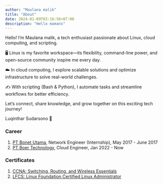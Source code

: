 ```yaml
---
author: "Maulana malik"
title: "About"
date: 2024-01-09T03:16:56+07:00
description: "Hello mamanx"
---
```


Hello! I’m Maulana malik, a tech enthusiast passionate about Linux, cloud computing, and scripting.

🖥️ Linux is my favorite workspace—its flexibility, command-line power, and open-source community inspire me every day.

☁️ In cloud computing, I explore scalable solutions and optimize infrastructure to solve real-world challenges.

✍️ With scripting (Bash & Python), I automate tasks and streamline workflows for better efficiency.

Let’s connect, share knowledge, and grow together on this exciting tech journey!

Luqinthar Sudarsono 🚀

### Career

1. [PT Bonet Utama](https://bonet.co.id), Network Engineer (Internship), May 2017 - June 2017
2. [PT Boer Technology](https://btech.id), Cloud Engineer, Jan 2022 - Now

### Certificates

1. [CCNA: Switching, Routing, and Wireless Essentials](https://www.credly.com/badges/41dc68a5-bd31-48f7-aca3-ce1029a70847/public_url)
2. [LFCS: Linux Foundation Certified Linux Administrator](https://www.credly.com/badges/e33f1ce0-d447-4386-be57-f11665bdca73/public_url)
